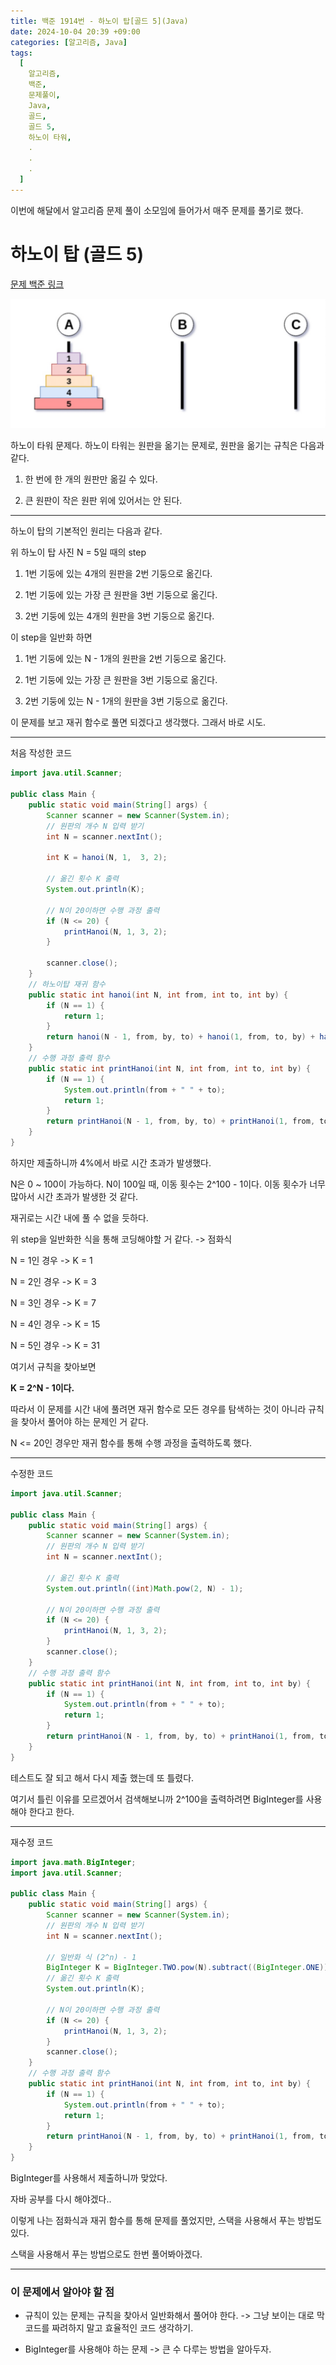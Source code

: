 ```yaml
---
title: 백준 1914번 - 하노이 탑[골드 5](Java)
date: 2024-10-04 20:39 +09:00
categories: [알고리즘, Java]
tags:
  [
    알고리즘,
    백준,
    문제풀이,
    Java,
    골드,
    골드 5,
    하노이 타워,
    .
    .
    .
  ]
---
```


이번에 해달에서 알고리즘 문제 풀이 소모임에 들어가서 매주 문제를 풀기로 했다.

# 하노이 탑 (골드 5)

[문제 백준 링크](https://www.acmicpc.net/problem/1914)

![하노이 타워](https://github.com/jungi0531/images/blob/main/hanoi.png?raw=true)

하노이 타워 문제다. 하노이 타워는 원판을 옮기는 문제로, 원판을 옮기는 규칙은 다음과 같다.

1. 한 번에 한 개의 원판만 옮길 수 있다.

2. 큰 원판이 작은 원판 위에 있어서는 안 된다.

---

하노이 탑의 기본적인 원리는 다음과 같다.

위 하노이 탑 사진 N = 5일 때의 step

1. 1번 기둥에 있는 4개의 원판을 2번 기둥으로 옮긴다.

2. 1번 기둥에 있는 가장 큰 원판을 3번 기둥으로 옮긴다.

3. 2번 기둥에 있는 4개의 원판을 3번 기둥으로 옮긴다.

이 step을 일반화 하면

1. 1번 기둥에 있는 N - 1개의 원판을 2번 기둥으로 옮긴다.

2. 1번 기둥에 있는 가장 큰 원판을 3번 기둥으로 옮긴다.

3. 2번 기둥에 있는 N - 1개의 원판을 3번 기둥으로 옮긴다.

이 문제를 보고 재귀 함수로 풀면 되겠다고 생각했다. 그래서 바로 시도.

---

처음 작성한 코드

```java
import java.util.Scanner;

public class Main {
    public static void main(String[] args) {
        Scanner scanner = new Scanner(System.in);
        // 원판의 개수 N 입력 받기
        int N = scanner.nextInt();

        int K = hanoi(N, 1,  3, 2);

        // 옮긴 횟수 K 출력
        System.out.println(K);

        // N이 20이하면 수행 과정 출력
        if (N <= 20) {
            printHanoi(N, 1, 3, 2);
        }

        scanner.close();
    }
    // 하노이탑 재귀 함수
    public static int hanoi(int N, int from, int to, int by) {
        if (N == 1) {
            return 1;
        }
        return hanoi(N - 1, from, by, to) + hanoi(1, from, to, by) + hanoi(N - 1, by, to, from);
    }
    // 수행 과정 출력 함수
    public static int printHanoi(int N, int from, int to, int by) {
        if (N == 1) {
            System.out.println(from + " " + to);
            return 1;
        }
        return printHanoi(N - 1, from, by, to) + printHanoi(1, from, to, by) + printHanoi(N - 1, by, to, from);
    }
}
```

하지만 제출하니까 4%에서 바로 시간 초과가 발생했다.

N은 0 ~ 100이 가능하다. N이 100일 때, 이동 횟수는 2^100 - 1이다. 이동 횟수가 너무 많아서 시간 초과가 발생한 것 같다. 

재귀로는 시간 내에 풀 수 없을 듯하다.

위 step을 일반화한 식을 통해 코딩해야할 거 같다. -> 점화식

N = 1인 경우 -> K = 1

N = 2인 경우 -> K = 3

N = 3인 경우 -> K = 7

N = 4인 경우 -> K = 15

N = 5인 경우 -> K = 31

여기서 규칙을 찾아보면 

**K = 2^N - 1이다.**

따라서 이 문제를 시간 내에 풀려면 재귀 함수로 모든 경우를 탐색하는 것이 아니라 규칙을 찾아서 풀어야 하는 문제인 거 같다.

N <= 20인 경우만 재귀 함수를 통해 수행 과정을 출력하도록 했다.

---

수정한 코드

```java
import java.util.Scanner;

public class Main {
    public static void main(String[] args) {
        Scanner scanner = new Scanner(System.in);
        // 원판의 개수 N 입력 받기
        int N = scanner.nextInt();

        // 옮긴 횟수 K 출력
        System.out.println((int)Math.pow(2, N) - 1);

        // N이 20이하면 수행 과정 출력
        if (N <= 20) {
            printHanoi(N, 1, 3, 2);
        }
        scanner.close();
    }
    // 수행 과정 출력 함수
    public static int printHanoi(int N, int from, int to, int by) {
        if (N == 1) {
            System.out.println(from + " " + to);
            return 1;
        }
        return printHanoi(N - 1, from, by, to) + printHanoi(1, from, to, by) + printHanoi(N - 1, by, to, from);
    }
}
```

테스트도 잘 되고 해서 다시 제출 했는데 또 틀렸다.

여기서 틀린 이유를 모르겠어서 검색해보니까 2^100을 출력하려면 BigInteger를 사용해야 한다고 한다.

---

재수정 코드

```java
import java.math.BigInteger;
import java.util.Scanner;

public class Main {
    public static void main(String[] args) {
        Scanner scanner = new Scanner(System.in);
        // 원판의 개수 N 입력 받기
        int N = scanner.nextInt();

        // 일반화 식 (2^n) - 1
        BigInteger K = BigInteger.TWO.pow(N).subtract((BigInteger.ONE));
        // 옮긴 횟수 K 출력
        System.out.println(K);

        // N이 20이하면 수행 과정 출력
        if (N <= 20) {
            printHanoi(N, 1, 3, 2);
        }
        scanner.close();
    }
    // 수행 과정 출력 함수
    public static int printHanoi(int N, int from, int to, int by) {
        if (N == 1) {
            System.out.println(from + " " + to);
            return 1;
        }
        return printHanoi(N - 1, from, by, to) + printHanoi(1, from, to, by) + printHanoi(N - 1, by, to, from);
    }
}
```

BigInteger를 사용해서 제출하니까 맞았다.

자바 공부를 다시 해야겠다..

이렇게 나는 점화식과 재귀 함수를 통해 문제를 풀었지만, 스택을 사용해서 푸는 방법도 있다.

스택을 사용해서 푸는 방법으로도 한번 풀어봐아겠다.

---

### 이 문제에서 알아야 할 점

- 규칙이 있는 문제는 규칙을 찾아서 일반화해서 풀어야 한다. -> 그냥 보이는 대로 막 코드를 짜려하지 말고 효율적인 코드 생각하기.

- BigInteger를 사용해야 하는 문제 -> 큰 수 다루는 방법을 알아두자.

